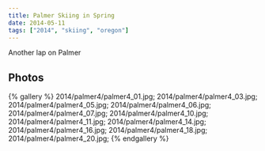 ```yaml
---
title: Palmer Skiing in Spring
date: 2014-05-11
tags: ["2014", "skiing", "oregon"]
---
```


Another lap on Palmer

## Photos

{% gallery %}
2014/palmer4/palmer4_01.jpg;
2014/palmer4/palmer4_03.jpg;
2014/palmer4/palmer4_05.jpg;
2014/palmer4/palmer4_06.jpg;
2014/palmer4/palmer4_07.jpg;
2014/palmer4/palmer4_10.jpg;
2014/palmer4/palmer4_11.jpg;
2014/palmer4/palmer4_14.jpg;
2014/palmer4/palmer4_16.jpg;
2014/palmer4/palmer4_18.jpg;
2014/palmer4/palmer4_20.jpg;
{% endgallery %}

